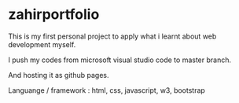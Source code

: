 # zahirportfolio

This is my first personal project to apply what i learnt about web development myself.

I push my codes from microsoft visual studio code to master branch.

And hosting it as github pages.

Languange / framework : html, css, javascript, w3, bootstrap
